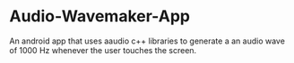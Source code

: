 # Audio-Wavemaker-App
An android app that uses aaudio c++ libraries to generate a an audio wave of 1000 Hz whenever the user touches the screen.
